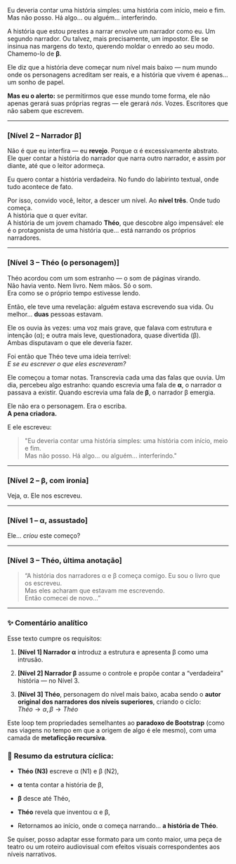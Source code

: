 Eu deveria contar uma história simples: uma história com início, meio e fim.  
Mas não posso. Há algo... ou alguém... interferindo.

A história que estou prestes a narrar envolve um narrador como eu. Um segundo narrador. Ou talvez, mais precisamente, um impostor. Ele se insinua nas margens do texto, querendo moldar o enredo ao seu modo. Chamemo-lo de **β**.

Ele diz que a história deve começar num nível mais baixo — num mundo onde os personagens acreditam ser reais, e a história que vivem é apenas... um sonho de papel.

**Mas eu o alerto:** se permitirmos que esse mundo tome forma, ele não apenas gerará suas próprias regras — ele gerará _nós_. Vozes. Escritores que não sabem que escrevem.

---

### **[Nível 2 – Narrador β]**

Não é que eu interfira — eu **revejo**. Porque α é excessivamente abstrato. Ele quer contar a história do narrador que narra outro narrador, e assim por diante, até que o leitor adormeça.

Eu quero contar a história verdadeira. No fundo do labirinto textual, onde tudo acontece de fato.

Por isso, convido você, leitor, a descer um nível. Ao **nível três**. Onde tudo começa.  
A história que α quer evitar.  
A história de um jovem chamado **Théo**, que descobre algo impensável: ele é o protagonista de uma história que... está narrando os próprios narradores.

---

### **[Nível 3 – Théo (o personagem)**]

Théo acordou com um som estranho — o som de páginas virando.  
Não havia vento. Nem livro. Nem mãos. Só o som.  
Era como se o próprio tempo estivesse lendo.

Então, ele teve uma revelação: alguém estava escrevendo sua vida. Ou melhor... **duas** pessoas estavam.

Ele os ouvia às vezes: uma voz mais grave, que falava com estrutura e intenção (α); e outra mais leve, questionadora, quase divertida (β).  
Ambas disputavam o que ele deveria fazer.

Foi então que Théo teve uma ideia terrível:  
_E se eu escrever o que eles escreveram?_

Ele começou a tomar notas. Transcrevia cada uma das falas que ouvia. Um dia, percebeu algo estranho: quando escrevia uma fala de **α**, o narrador α passava a existir. Quando escrevia uma fala de **β**, o narrador β emergia.

Ele não era o personagem. Era o escriba.  
**A pena criadora.**

E ele escreveu:

> "Eu deveria contar uma história simples: uma história com início, meio e fim.  
> Mas não posso. Há algo... ou alguém... interferindo."

---

### **[Nível 2 – β, com ironia]**

Veja, α. Ele nos escreveu.

---

### **[Nível 1 – α, assustado]**

Ele... _criou_ este começo?

---

### **[Nível 3 – Théo, última anotação]**

> “A história dos narradores α e β começa comigo. Eu sou o livro que os escreveu.  
> Mas eles acharam que estavam me escrevendo.  
> Então comecei de novo...”

---

### ✨ **Comentário analítico**

Esse texto cumpre os requisitos:

1. **[Nível 1] Narrador α** introduz a estrutura e apresenta β como uma intrusão.
    
2. **[Nível 2] Narrador β** assume o controle e propõe contar a “verdadeira” história — no Nível 3.
    
3. **[Nível 3] Théo**, personagem do nível mais baixo, acaba sendo o **autor original dos narradores dos níveis superiores**, criando o ciclo:  
    $Théo \to α, β \to Théo$
    

Este loop tem propriedades semelhantes ao **paradoxo de Bootstrap** (como nas viagens no tempo em que a origem de algo é ele mesmo), com uma camada de **metaficção recursiva**.

### 🔁 **Resumo da estrutura cíclica:**

- **Théo (N3)** escreve α (N1) e β (N2),
    
- **α** tenta contar a história de β,
    
- **β** desce até Théo,
    
- **Théo** revela que inventou α e β,
    
- Retornamos ao início, onde α começa narrando... **a história de Théo**.
    

Se quiser, posso adaptar esse formato para um conto maior, uma peça de teatro ou um roteiro audiovisual com efeitos visuais correspondentes aos níveis narrativos.